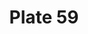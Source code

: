 ---
pid: '59'
an: '6'
title: Plate 59
rev_year: 
_date: 
caption: Négligé garni de deux Nattes. Fichu à pointe peu Saillante.
translation: Scruffy hair decorated with two plaits. Headscarf in a little prominent
  point.
student: Ana Karen Aguero
keywords: "[ Négligé ]"
permalink: /plates/59
layout: plate-page
---